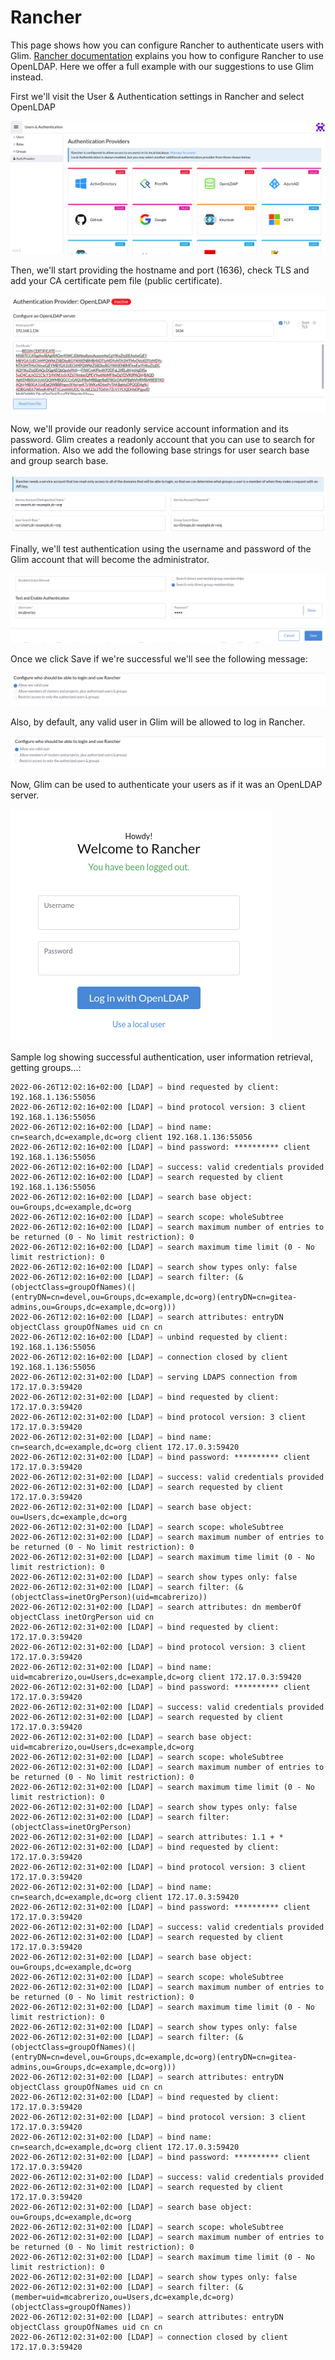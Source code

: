 # Rancher

This page shows how you can configure Rancher to authenticate users with Glim. [Rancher documentation](https://rancher.com/docs/rancher/v2.5/en/admin-settings/authentication/openldap/openldap-config/) explains you how to configure Rancher to use OpenLDAP. Here we offer a full example with our suggestions to use Glim instead.

First we'll visit the User & Authentication settings in Rancher and select OpenLDAP

![rancher_ldap_auth_1](../images/rancher_ldap_auth_1.png)

Then, we'll start providing the hostname and port (1636), check TLS and add your CA certificate pem file (public certificate).

![rancher_ldap_auth_2](../images/rancher_ldap_auth_2.png)

Now, we'll provide our readonly service account information and its password. Glim creates a readonly account that you can use to search for information. Also we add the following base strings for user search base and group search base.

![rancher_ldap_auth_3](../images/rancher_ldap_auth_3.png)

Finally, we'll test authentication using the username and password of the Glim account that will become the administrator.

![rancher_ldap_auth_4](../images/rancher_ldap_auth_4.png)

Once we click Save if we're successful we'll see the following message:

![rancher_ldap_auth_5](../images/rancher_ldap_auth_5.png)

Also, by default, any valid user in Glim will be allowed to log in Rancher.

![rancher_ldap_auth_6](../images/rancher_ldap_auth_6.png)

Now, Glim can be used to authenticate your users as if it was an OpenLDAP server.

![rancher_ldap_auth_7](../images/rancher_ldap_auth_7.png)

Sample log showing successful authentication, user information retrieval, getting groups...:

```(text)
2022-06-26T12:02:16+02:00 [LDAP] ⇨ bind requested by client: 192.168.1.136:55056
2022-06-26T12:02:16+02:00 [LDAP] ⇨ bind protocol version: 3 client 192.168.1.136:55056
2022-06-26T12:02:16+02:00 [LDAP] ⇨ bind name: cn=search,dc=example,dc=org client 192.168.1.136:55056
2022-06-26T12:02:16+02:00 [LDAP] ⇨ bind password: ********** client 192.168.1.136:55056
2022-06-26T12:02:16+02:00 [LDAP] ⇨ success: valid credentials provided
2022-06-26T12:02:16+02:00 [LDAP] ⇨ search requested by client 192.168.1.136:55056
2022-06-26T12:02:16+02:00 [LDAP] ⇨ search base object: ou=Groups,dc=example,dc=org
2022-06-26T12:02:16+02:00 [LDAP] ⇨ search scope: wholeSubtree
2022-06-26T12:02:16+02:00 [LDAP] ⇨ search maximum number of entries to be returned (0 - No limit restriction): 0
2022-06-26T12:02:16+02:00 [LDAP] ⇨ search maximum time limit (0 - No limit restriction): 0
2022-06-26T12:02:16+02:00 [LDAP] ⇨ search show types only: false
2022-06-26T12:02:16+02:00 [LDAP] ⇨ search filter: (&(objectClass=groupOfNames)(|(entryDN=cn=devel,ou=Groups,dc=example,dc=org)(entryDN=cn=gitea-admins,ou=Groups,dc=example,dc=org)))
2022-06-26T12:02:16+02:00 [LDAP] ⇨ search attributes: entryDN objectClass groupOfNames uid cn cn
2022-06-26T12:02:16+02:00 [LDAP] ⇨ unbind requested by client: 192.168.1.136:55056
2022-06-26T12:02:16+02:00 [LDAP] ⇨ connection closed by client 192.168.1.136:55056
2022-06-26T12:02:31+02:00 [LDAP] ⇨ serving LDAPS connection from 172.17.0.3:59420
2022-06-26T12:02:31+02:00 [LDAP] ⇨ bind requested by client: 172.17.0.3:59420
2022-06-26T12:02:31+02:00 [LDAP] ⇨ bind protocol version: 3 client 172.17.0.3:59420
2022-06-26T12:02:31+02:00 [LDAP] ⇨ bind name: cn=search,dc=example,dc=org client 172.17.0.3:59420
2022-06-26T12:02:31+02:00 [LDAP] ⇨ bind password: ********** client 172.17.0.3:59420
2022-06-26T12:02:31+02:00 [LDAP] ⇨ success: valid credentials provided
2022-06-26T12:02:31+02:00 [LDAP] ⇨ search requested by client 172.17.0.3:59420
2022-06-26T12:02:31+02:00 [LDAP] ⇨ search base object: ou=Users,dc=example,dc=org
2022-06-26T12:02:31+02:00 [LDAP] ⇨ search scope: wholeSubtree
2022-06-26T12:02:31+02:00 [LDAP] ⇨ search maximum number of entries to be returned (0 - No limit restriction): 0
2022-06-26T12:02:31+02:00 [LDAP] ⇨ search maximum time limit (0 - No limit restriction): 0
2022-06-26T12:02:31+02:00 [LDAP] ⇨ search show types only: false
2022-06-26T12:02:31+02:00 [LDAP] ⇨ search filter: (&(objectClass=inetOrgPerson)(uid=mcabrerizo))
2022-06-26T12:02:31+02:00 [LDAP] ⇨ search attributes: dn memberOf objectClass inetOrgPerson uid cn 
2022-06-26T12:02:31+02:00 [LDAP] ⇨ bind requested by client: 172.17.0.3:59420
2022-06-26T12:02:31+02:00 [LDAP] ⇨ bind protocol version: 3 client 172.17.0.3:59420
2022-06-26T12:02:31+02:00 [LDAP] ⇨ bind name: uid=mcabrerizo,ou=Users,dc=example,dc=org client 172.17.0.3:59420
2022-06-26T12:02:31+02:00 [LDAP] ⇨ bind password: ********** client 172.17.0.3:59420
2022-06-26T12:02:31+02:00 [LDAP] ⇨ success: valid credentials provided
2022-06-26T12:02:31+02:00 [LDAP] ⇨ search requested by client 172.17.0.3:59420
2022-06-26T12:02:31+02:00 [LDAP] ⇨ search base object: uid=mcabrerizo,ou=Users,dc=example,dc=org
2022-06-26T12:02:31+02:00 [LDAP] ⇨ search scope: wholeSubtree
2022-06-26T12:02:31+02:00 [LDAP] ⇨ search maximum number of entries to be returned (0 - No limit restriction): 0
2022-06-26T12:02:31+02:00 [LDAP] ⇨ search maximum time limit (0 - No limit restriction): 0
2022-06-26T12:02:31+02:00 [LDAP] ⇨ search show types only: false
2022-06-26T12:02:31+02:00 [LDAP] ⇨ search filter: (objectClass=inetOrgPerson)
2022-06-26T12:02:31+02:00 [LDAP] ⇨ search attributes: 1.1 + *
2022-06-26T12:02:31+02:00 [LDAP] ⇨ bind requested by client: 172.17.0.3:59420
2022-06-26T12:02:31+02:00 [LDAP] ⇨ bind protocol version: 3 client 172.17.0.3:59420
2022-06-26T12:02:31+02:00 [LDAP] ⇨ bind name: cn=search,dc=example,dc=org client 172.17.0.3:59420
2022-06-26T12:02:31+02:00 [LDAP] ⇨ bind password: ********** client 172.17.0.3:59420
2022-06-26T12:02:31+02:00 [LDAP] ⇨ success: valid credentials provided
2022-06-26T12:02:31+02:00 [LDAP] ⇨ search requested by client 172.17.0.3:59420
2022-06-26T12:02:31+02:00 [LDAP] ⇨ search base object: ou=Groups,dc=example,dc=org
2022-06-26T12:02:31+02:00 [LDAP] ⇨ search scope: wholeSubtree
2022-06-26T12:02:31+02:00 [LDAP] ⇨ search maximum number of entries to be returned (0 - No limit restriction): 0
2022-06-26T12:02:31+02:00 [LDAP] ⇨ search maximum time limit (0 - No limit restriction): 0
2022-06-26T12:02:31+02:00 [LDAP] ⇨ search show types only: false
2022-06-26T12:02:31+02:00 [LDAP] ⇨ search filter: (&(objectClass=groupOfNames)(|(entryDN=cn=devel,ou=Groups,dc=example,dc=org)(entryDN=cn=gitea-admins,ou=Groups,dc=example,dc=org)))
2022-06-26T12:02:31+02:00 [LDAP] ⇨ search attributes: entryDN objectClass groupOfNames uid cn cn
2022-06-26T12:02:31+02:00 [LDAP] ⇨ bind requested by client: 172.17.0.3:59420
2022-06-26T12:02:31+02:00 [LDAP] ⇨ bind protocol version: 3 client 172.17.0.3:59420
2022-06-26T12:02:31+02:00 [LDAP] ⇨ bind name: cn=search,dc=example,dc=org client 172.17.0.3:59420
2022-06-26T12:02:31+02:00 [LDAP] ⇨ bind password: ********** client 172.17.0.3:59420
2022-06-26T12:02:31+02:00 [LDAP] ⇨ success: valid credentials provided
2022-06-26T12:02:31+02:00 [LDAP] ⇨ search requested by client 172.17.0.3:59420
2022-06-26T12:02:31+02:00 [LDAP] ⇨ search base object: ou=Groups,dc=example,dc=org
2022-06-26T12:02:31+02:00 [LDAP] ⇨ search scope: wholeSubtree
2022-06-26T12:02:31+02:00 [LDAP] ⇨ search maximum number of entries to be returned (0 - No limit restriction): 0
2022-06-26T12:02:31+02:00 [LDAP] ⇨ search maximum time limit (0 - No limit restriction): 0
2022-06-26T12:02:31+02:00 [LDAP] ⇨ search show types only: false
2022-06-26T12:02:31+02:00 [LDAP] ⇨ search filter: (&(member=uid=mcabrerizo,ou=Users,dc=example,dc=org)(objectClass=groupOfNames))
2022-06-26T12:02:31+02:00 [LDAP] ⇨ search attributes: entryDN objectClass groupOfNames uid cn cn
2022-06-26T12:02:31+02:00 [LDAP] ⇨ connection closed by client 172.17.0.3:59420
```
